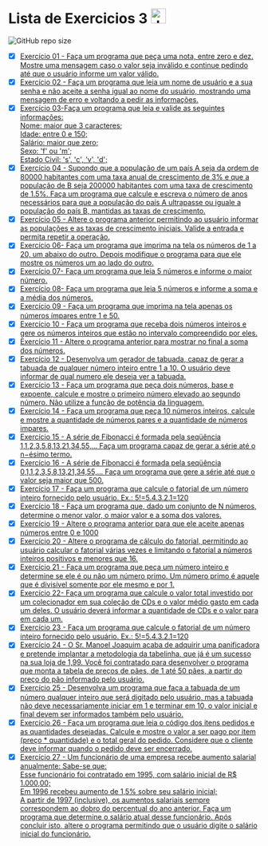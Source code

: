 # Lista de Exercicios 3 <img align="" alt="Java" height="30" width="" src="https://cdn.jsdelivr.net/gh/devicons/devicon/icons/java/java-original.svg"/>
![GitHub repo size](https://img.shields.io/github/repo-size/Giovani-Gomes/Exercicio_3-Java)

- [x] [Exercício 01 - Faça um programa que peça uma nota, entre zero e dez. Mostre uma mensagem caso o valor seja inválido e continue pedindo até que o usuário informe um valor válido.](https://github.com/Giovani-Gomes/Exercicio_3-Java/tree/main/Exerc%C3%ADcio%2001)
- [x] [Exercício 02 - Faça um programa que leia um nome de usuário e a sua senha e não aceite a senha igual ao nome do usuário, mostrando uma mensagem de erro e voltando a pedir as informações.](https://github.com/Giovani-Gomes/Exercicio_3-Java/tree/main/Exerc%C3%ADcio%2002)
- [x] [Exercício 03-Faça um programa que leia e valide as seguintes informações: <br>
Nome: maior que 3 caracteres;<br>
Idade: entre 0 e 150;<br>
Salário: maior que zero;<br>
Sexo: 'f' ou 'm';<br>
Estado Civil: 's', 'c', 'v', 'd';](https://github.com/Giovani-Gomes/Exercicio_3-Java/tree/main/Exerc%C3%ADcio%2003)
- [x] [Exercício 04 - Supondo que a população de um país A seja da ordem de 80000 habitantes com uma taxa anual de crescimento de 3% e que a população de B seja 200000 habitantes com uma taxa de crescimento de 1.5%. Faça um programa que calcule e escreva o número de anos necessários para que a população do país A ultrapasse ou iguale a população do país B, mantidas as taxas de crescimento.](https://github.com/Giovani-Gomes/Exercicio_3-Java/tree/main/Exerc%C3%ADcio%2004)
- [x] [Exercício 05 - Altere o programa anterior permitindo ao usuário informar as populações e as taxas de crescimento iniciais. Valide a entrada e permita repetir a operação.](https://github.com/Giovani-Gomes/Exercicio_3-Java/tree/main/Exerc%C3%ADcio%2005)
- [x] [Exercício 06- Faça um programa que imprima na tela os números de 1 a 20, um abaixo do outro. Depois modifique o programa para que ele mostre os números um ao lado do outro.](https://github.com/Giovani-Gomes/Exercicio_3-Java/tree/main/Exerc%C3%ADcio%2006)
- [x] [Exercício 07- Faça um programa que leia 5 números e informe o maior número.](https://github.com/Giovani-Gomes/Exercicio_3-Java/tree/main/Exerc%C3%ADcio%2007)
- [x] [Exercício 08- Faça um programa que leia 5 números e informe a soma e a média dos números.](https://github.com/Giovani-Gomes/Exercicio_3-Java/tree/main/Exerc%C3%ADcio%2008)
- [x] [Exercício 09 - Faça um programa que imprima na tela apenas os números ímpares entre 1 e 50.](https://github.com/Giovani-Gomes/Exercicio_3-Java/tree/main/Exerc%C3%ADcio%2009)
- [x] [Exercício 10 - Faça um programa que receba dois números inteiros e gere os números inteiros que estão no intervalo compreendido por eles.](https://github.com/Giovani-Gomes/Exercicio_3-Java/tree/main/Exerc%C3%ADcio%2010)
- [x] [Exercício 11 - Altere o programa anterior para mostrar no final a soma dos números.](https://github.com/Giovani-Gomes/Exercicio_3-Java/tree/main/Exerc%C3%ADcio%2011)
- [x] [Exercício 12 - Desenvolva um gerador de tabuada, capaz de gerar a tabuada de qualquer número inteiro entre 1 a 10. O usuário deve informar de qual numero ele deseja ver a tabuada.](https://github.com/Giovani-Gomes/Exercicio_3-Java/tree/main/Exerc%C3%ADcio%2012)
- [x] [Exercício 13 - Faça um programa que peça dois números, base e expoente, calcule e mostre o primeiro número elevado ao segundo número. Não utilize a função de potência da linguagem. ](https://github.com/Giovani-Gomes/Exercicio_3-Java/tree/main/Exerc%C3%ADcio%2013) 
- [x] [Exercício 14 - Faça um programa que peça 10 números inteiros, calcule e mostre a quantidade de números pares e a quantidade de números impares.](https://github.com/Giovani-Gomes/Exercicio_3-Java/tree/main/Exerc%C3%ADcio%2014)
- [x] [Exercício 15 - A série de Fibonacci é formada pela seqüência 1,1,2,3,5,8,13,21,34,55,... Faça um programa capaz de gerar a série até o n−ésimo termo.](https://github.com/Giovani-Gomes/Exercicio_3-Java/tree/main/Exerc%C3%ADcio%2015)
- [x] [Exercício 16 - A série de Fibonacci é formada pela seqüência 0,1,1,2,3,5,8,13,21,34,55,... Faça um programa que gere a série até que o valor seja maior que 500.](https://github.com/Giovani-Gomes/Exercicio_3-Java/tree/main/Exerc%C3%ADcio%2016)
- [x] [Exercício 17 - Faça um programa que calcule o fatorial de um número inteiro fornecido pelo usuário. Ex.: 5!=5.4.3.2.1=120](https://github.com/Giovani-Gomes/Exercicio_3-Java/tree/main/Exerc%C3%ADcio%2017)
- [x] [Exercício 18 - Faça um programa que, dado um conjunto de N números, determine o menor valor, o maior valor e a soma dos valores.](https://github.com/Giovani-Gomes/Exercicio_3-Java/tree/main/Exerc%C3%ADcio%2018)
- [x] [Exercício 19 - Altere o programa anterior para que ele aceite apenas números entre 0 e 1000](https://github.com/Giovani-Gomes/Exercicio_3-Java/tree/main/Exerc%C3%ADcio%2019)
- [x] [Exercício 20 - Altere o programa de cálculo do fatorial, permitindo ao usuário calcular o fatorial várias vezes e limitando o fatorial a números inteiros positivos e menores que 16.](https://github.com/Giovani-Gomes/Exercicio_3-Java/tree/main/Exerc%C3%ADcio%2020)
- [x] [Exercício 21 - Faça um programa que peça um número inteiro e determine se ele é ou não um número primo. Um número primo é aquele que é divisível somente por ele mesmo e por 1.](https://github.com/Giovani-Gomes/Exercicio_3-Java/tree/main/Exerc%C3%ADcio%2021)
- [x] [Exercício 22- Faça um programa que calcule o valor total investido por um colecionador em sua coleção de CDs e o valor médio gasto em cada um deles. O usuário deverá informar a quantidade de CDs e o valor para em cada um.](https://github.com/Giovani-Gomes/Exercicio_3-Java/tree/main/Exerc%C3%ADcio%2022)
- [x] [Exercício 23 - Faça um programa que calcule o fatorial de um número inteiro fornecido pelo usuário. Ex.: 5!=5.4.3.2.1=120 ](https://github.com/Giovani-Gomes/Exercicio_3-Java/tree/main/Exerc%C3%ADcio%2023)
- [x] [Exercício 24 - O Sr. Manoel Joaquim acaba de adquirir uma panificadora e pretende implantar a metodologia da tabelinha, que já é um sucesso na sua loja de 1,99. Você foi contratado para desenvolver o programa que monta a tabela de preços de pães, de 1 até 50 pães, a partir do preço do pão informado pelo usuário. ](https://github.com/Giovani-Gomes/Exercicio_3-Java/tree/main/Exerc%C3%ADcio%2024)
- [x] [Exercício 25 - Desenvolva um programa que faça a tabuada de um número qualquer inteiro que será digitado pelo usuário, mas a tabuada não deve necessariamente iniciar em 1 e terminar em 10, o valor inicial e final devem ser informados também pelo usuário.](https://github.com/Giovani-Gomes/Exercicio_3-Java/tree/main/Exerc%C3%ADcio%2025)
- [x] [Exercício 26 - Faça um programa que leia o código dos itens pedidos e as quantidades desejadas. Calcule e mostre o valor a ser pago por item (preço * quantidade) e o total geral do pedido. Considere que o cliente deve informar quando o pedido deve ser encerrado. ](https://github.com/Giovani-Gomes/Exercicio_3-Java/tree/main/Exerc%C3%ADcio%2026)
- [x] [Exercício 27 - Um funcionário de uma empresa recebe aumento salarial anualmente: Sabe-se que:<br>
Esse funcionário foi contratado em 1995, com salário inicial de R$ 1.000,00; <br>
Em 1996 recebeu aumento de 1,5% sobre seu salário inicial;<br>
A partir de 1997 (inclusive), os aumentos salariais sempre correspondem ao dobro do percentual do ano anterior. Faça um programa que determine o salário atual desse funcionário. Após concluir isto, altere o programa permitindo que o usuário digite o salário inicial do funcionário.](https://github.com/Giovani-Gomes/Exercicio_3-Java/tree/main/Exerc%C3%ADcio%2027)
